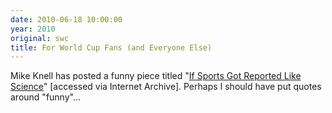 ```yaml
---
date: 2010-06-18 10:00:00
year: 2010
original: swc
title: For World Cup Fans (and Everyone Else)
---
```

<p>Mike Knell has posted a funny piece titled "<a href="http://web.archive.org/web/20100620225347/http://uffish.net/archives-new/2010/06/if-sports-got-reported-like-science.html">If Sports Got Reported Like Science</a>" [accessed via Internet Archive]. Perhaps I should have put quotes around "funny"…</p>
